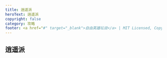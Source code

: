 ```yaml
---
title: 逍遥派
heroText: 逍遥派
copyright: false
category: 攻略
footer: <a href="#" target="_blank">自由英雄坛说</a> | MIT Licensed, Copyright © 2024-present lucky
---
```

## 逍遥派

